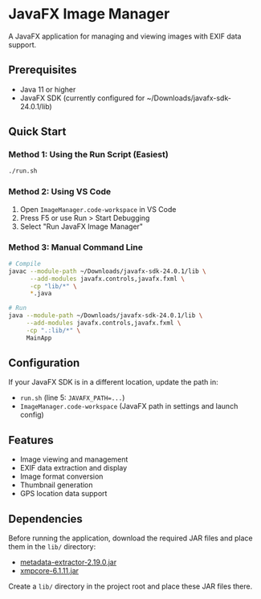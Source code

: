 # JavaFX Image Manager

A JavaFX application for managing and viewing images with EXIF data support.

## Prerequisites

- Java 11 or higher
- JavaFX SDK (currently configured for ~/Downloads/javafx-sdk-24.0.1/lib)

## Quick Start

### Method 1: Using the Run Script (Easiest)
```bash
./run.sh
```

### Method 2: Using VS Code
1. Open `ImageManager.code-workspace` in VS Code
2. Press F5 or use Run > Start Debugging
3. Select "Run JavaFX Image Manager"

### Method 3: Manual Command Line
```bash
# Compile
javac --module-path ~/Downloads/javafx-sdk-24.0.1/lib \
      --add-modules javafx.controls,javafx.fxml \
      -cp "lib/*" \
      *.java

# Run
java --module-path ~/Downloads/javafx-sdk-24.0.1/lib \
     --add-modules javafx.controls,javafx.fxml \
     -cp ".:lib/*" \
     MainApp
```

## Configuration

If your JavaFX SDK is in a different location, update the path in:
- `run.sh` (line 5: `JAVAFX_PATH=...`)
- `ImageManager.code-workspace` (JavaFX path in settings and launch config)

## Features

- Image viewing and management
- EXIF data extraction and display
- Image format conversion
- Thumbnail generation
- GPS location data support

## Dependencies

Before running the application, download the required JAR files and place them in the `lib/` directory:

- [metadata-extractor-2.19.0.jar](https://github.com/drewnoakes/metadata-extractor/releases)
- [xmpcore-6.1.11.jar](https://mvnrepository.com/artifact/com.adobe.xmp/xmpcore/6.1.11)

Create a `lib/` directory in the project root and place these JAR files there.
